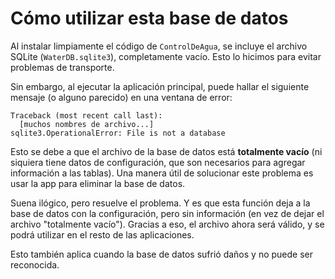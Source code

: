 # Cómo utilizar esta base de datos

Al instalar limpiamente el código de `ControlDeAgua`, se incluye el archivo SQLite
(`WaterDB.sqlite3`), completamente vacío. Esto lo hicimos para evitar problemas de
transporte.

Sin embargo, al ejecutar la aplicación principal, puede hallar el siguiente mensaje
(o alguno parecido) en una ventana de error:

```
Traceback (most recent call last):
  [muchos nombres de archivo...] 
sqlite3.OperationalError: File is not a database
```

Esto se debe a que el archivo de la base de datos está **totalmente vacío** (ni siquiera tiene
datos de configuración, que son necesarios para agregar información a las tablas).
Una manera útil de solucionar este problema es usar la app para eliminar la base de datos.

Suena ilógico, pero resuelve el problema. Y es que esta función deja a la base de
datos con la configuración, pero sin información (en vez de dejar el
archivo "totalmente vacío"). Gracias a eso, el archivo ahora será válido, y se
podrá utilizar en el resto de las aplicaciones.

Esto también aplica cuando la base de datos sufrió daños y no puede ser reconocida.
